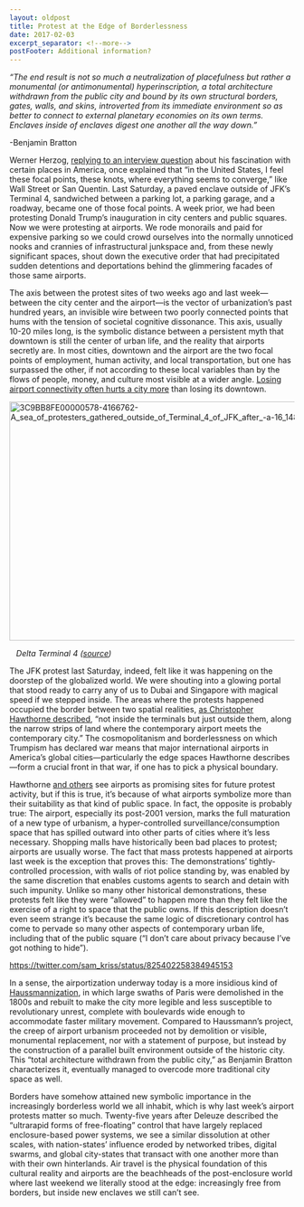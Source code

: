```yaml
---
layout: oldpost
title: Protest at the Edge of Borderlessness
date: 2017-02-03
excerpt_separator: <!--more-->
postFooter: Additional information?
---
```


<em>“The end result is not so much a neutralization of placefulness but rather a monumental (or antimonumental) hyperinscription, a total architecture withdrawn from the public city and bound by its own structural borders, gates, walls, and skins, introverted from its immediate environment so as better to connect to external planetary economies on its own terms. Enclaves inside of enclaves digest one another all the way down.”</em>

-Benjamin Bratton

Werner Herzog, <a href="http://www.vulture.com/2014/07/werner-herzog-box-set-transcript.html">replying to an interview question</a> about his fascination with certain places in America, once explained that “in the United States, I feel these focal points, these knots, where everything seems to converge,” like Wall Street or San Quentin. Last Saturday, a paved enclave outside of JFK’s Terminal 4, sandwiched between a parking lot, a parking garage, and a roadway, became one of those focal points. A week prior, we had been protesting Donald Trump’s inauguration in city centers and public squares. Now we were protesting at airports. We rode monorails and paid for expensive parking so we could crowd ourselves into the normally unnoticed nooks and crannies of infrastructural junkspace and, from these newly significant spaces, shout down the executive order that had precipitated sudden detentions and deportations behind the glimmering facades of those same airports.

The axis between the protest sites of two weeks ago and last week—between the city center and the airport—is the vector of urbanization’s past hundred years, an invisible wire between two poorly connected points that hums with the tension of societal cognitive dissonance. This axis, usually 10-20 miles long, is the symbolic distance between a persistent myth that downtown is still the center of urban life, and the reality that airports secretly are. In most cities, downtown and the airport are the two focal points of employment, human activity, and local transportation, but one has surpassed the other, if not according to these local variables than by the flows of people, money, and culture most visible at a wider angle. <a href="http://washingtonmonthly.com/magazine/marchapril-2012/terminal-sickness/">Losing airport connectivity often hurts a city more</a> than losing its downtown.

<img class=" size-full wp-image-1542 aligncenter" src="https://kneelingbus.files.wordpress.com/2017/02/3c9bb8fe00000578-4166762-a_sea_of_protesters_gathered_outside_of_terminal_4_of_jfk_after_-a-16_1485655847081.jpg" alt="3C9BB8FE00000578-4166762-A_sea_of_protesters_gathered_outside_of_Terminal_4_of_JFK_after_-a-16_1485655847081.jpg" width="634" height="423" />

<em>   Delta Terminal 4 (<a href="http://www.dailymail.co.uk/news/article-4166762/Immigration-stopping-visa-holders-Trump-ban.html">source</a>)</em>

The JFK protest last Saturday, indeed, felt like it was happening on the doorstep of the globalized world. We were shouting into a glowing portal that stood ready to carry any of us to Dubai and Singapore with magical speed if we stepped inside. The areas where the protests happened occupied the border between two spatial realities, <a href="http://www.latimes.com/entertainment/arts/la-ca-cm-building-type-4-2017-02-05-story.html">as Christopher Hawthorne described</a>, “not inside the terminals but just outside them, along the narrow strips of land where the contemporary airport meets the contemporary city.” The cosmopolitanism and borderlessness on which Trumpism has declared war means that major international airports in America’s global cities—particularly the edge spaces Hawthorne describes—form a crucial front in that war, if one has to pick a physical boundary.

Hawthorne <a href="http://www.curbed.com/2017/1/31/14432774/travel-ban-protest-airport-design-public-space">and others</a> see airports as promising sites for future protest activity, but if this is true, it’s because of what airports symbolize more than their suitability as that kind of public space. In fact, the opposite is probably true: The airport, especially its post-2001 version, marks the full maturation of a new type of urbanism, a hyper-controlled surveillance/consumption space that has spilled outward into other parts of cities where it’s less necessary. Shopping malls have historically been bad places to protest; airports are usually worse. The fact that mass protests happened at airports last week is the exception that proves this: The demonstrations’ tightly-controlled procession, with walls of riot police standing by, was enabled by the same discretion that enables customs agents to search and detain with such impunity. Unlike so many other historical demonstrations, these protests felt like they were “allowed” to happen more than they felt like the exercise of a right to space that the public owns. If this description doesn’t even seem strange it’s because the same logic of discretionary control has come to pervade so many other aspects of contemporary urban life, including that of the public square (“I don’t care about privacy because I’ve got nothing to hide”).

https://twitter.com/sam_kriss/status/825402258384945153

In a sense, the airportization underway today is a more insidious kind of <a href="https://en.wikipedia.org/wiki/Haussmann's_renovation_of_Paris#Overcrowding.2C_disease.2C_crime.2C_and_unrest_in_the_center_of_the_old_Paris">Haussmannization</a>, in which large swaths of Paris were demolished in the 1800s and rebuilt to make the city more legible and less susceptible to revolutionary unrest, complete with boulevards wide enough to accommodate faster military movement. Compared to Haussmann’s project, the creep of airport urbanism proceeded not by demolition or visible, monumental replacement, nor with a statement of purpose, but instead by the construction of a parallel built environment outside of the historic city. This “total architecture withdrawn from the public city,” as Benjamin Bratton characterizes it, eventually managed to overcode more traditional city space as well.

Borders have somehow attained new symbolic importance in the increasingly borderless world we all inhabit, which is why last week’s airport protests matter so much. Twenty-five years after Deleuze described the “ultrarapid forms of free-floating” control that have largely replaced enclosure-based power systems, we see a similar dissolution at other scales, with nation-states’ influence eroded by networked tribes, digital swarms, and global city-states that transact with one another more than with their own hinterlands. Air travel is the physical foundation of this cultural reality and airports are the beachheads of the post-enclosure world where last weekend we literally stood at the edge: increasingly free from borders, but inside new enclaves we still can’t see.